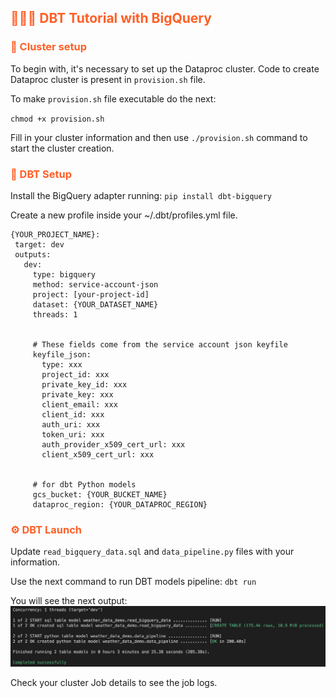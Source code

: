 ## <span style='color:#ff5f27'> 👨🏻‍🏫 DBT Tutorial with BigQuery </span>

### <span style='color:#ff5f27'> 🏡 Cluster setup </span>

To begin with, it's necessary to set up the Dataproc cluster.
Code to create Dataproc cluster is present in `provision.sh` file.

To make `provision.sh` file executable do the next:

`chmod +x provision.sh`

Fill in your cluster information and then use `./provision.sh` command to start the cluster creation.

### <span style='color:#ff5f27'>📡 DBT Setup </span>

Install the BigQuery adapter running:
`pip install dbt-bigquery`

Create a new profile inside your ~/.dbt/profiles.yml file.

```
{YOUR_PROJECT_NAME}:
 target: dev
 outputs:
   dev:
     type: bigquery
     method: service-account-json
     project: [your-project-id]
     dataset: {YOUR_DATASET_NAME}
     threads: 1


     # These fields come from the service account json keyfile
     keyfile_json:
       type: xxx
       project_id: xxx
       private_key_id: xxx
       private_key: xxx
       client_email: xxx
       client_id: xxx
       auth_uri: xxx
       token_uri: xxx
       auth_provider_x509_cert_url: xxx
       client_x509_cert_url: xxx


     # for dbt Python models
     gcs_bucket: {YOUR_BUCKET_NAME}
     dataproc_region: {YOUR_DATAPROC_REGION} 
 ```

### <span style='color:#ff5f27'>⚙️ DBT Launch </span>

Update `read_bigquery_data.sql` and `data_pipeline.py` files with your information.

Use the next command to run DBT models pipeline:
`dbt run`

You will see the next output:
![output](images/output.png)

Check your cluster Job details to see the job logs.